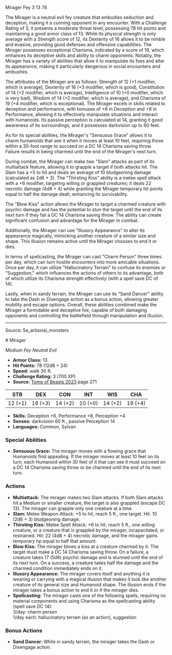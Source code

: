 <MonsterName/>Mirager</MonsterName>
<CreatureType/>Fey</CreatureType>
<CR/>3</CR>
<AC/>13</AC>
<HP/>78</HP>
<summary>The Mirager is a neutral evil fey creature that embodies seduction and deception, making it a cunning opponent in any encounter. With a Challenge Rating of 3, it presents a moderate threat level, possessing 78 hit points and maintaining a good armor class of 13. While its physical strength is only average with a Strength score of 12, its Dexterity of 16 allows it to be nimble and evasive, providing good defenses and offensive capabilities. The Mirager possesses exceptional Charisma, indicated by a score of 19, which enhances its deceptive skills and ability to charm opponents. Notably, the Mirager has a variety of abilities that allow it to manipulate its foes and alter its appearance, making it particularly dangerous in social encounters and ambushes.</summary>

<detail>

The attributes of the Mirager are as follows: Strength of 12 (+1 modifier, which is average), Dexterity of 16 (+3 modifier, which is good), Constitution of 14 (+2 modifier, which is average), Intelligence of 10 (+0 modifier, which is very bad), Wisdom of 14 (+2 modifier, which is average), and Charisma of 19 (+4 modifier, which is exceptional). The Mirager excels in skills related to deception and performance, with bonuses of +6 in Deception and +8 in Performance, allowing it to effectively manipulate situations and interact with humanoids. Its passive perception is calculated at 14, granting it good awareness of its surroundings, and it possesses darkvision up to 60 feet.

As for its special abilities, the Mirager's "Sensuous Grace" allows it to charm humanoids that see it when it moves at least 10 feet, requiring those within a 30-foot range to succeed on a DC 14 Charisma saving throw. Failure results in being charmed until the end of the Mirager's next turn.

During combat, the Mirager can make two "Slam" attacks as part of its multiattack feature, allowing it to grapple a target if both attacks hit. The Slam has a +5 to hit and deals an average of 10 bludgeoning damage (calculated as 2d6 + 3). The "Thirsting Kiss" ability is a melee spell attack with a +6 modifier, targeting willing or grappled creatures; it deals 22 necrotic damage (4d8 + 4) while granting the Mirager temporary hit points equal to half the damage dealt, enhancing its survivability. 

The "Blow Kiss" action allows the Mirager to target a charmed creature with psychic damage and has the potential to stun the target until the end of its next turn if they fail a DC 14 Charisma saving throw. The ability can create significant confusion and advantage for the Mirager in combat. 

Additionally, the Mirager can use "Illusory Appearance" to alter its appearance magically, mimicking another creature of a similar size and shape. This illusion remains active until the Mirager chooses to end it or dies. 

In terms of spellcasting, the Mirager can cast "Charm Person" three times per day, which can turn hostile encounters into more amicable situations. Once per day, it can utilize "Hallucinatory Terrain" to confuse its enemies or "Suggestion," which influences the actions of others to its advantage, both of which utilize its Charisma strength effectively (with a spell save DC of 14). 

Lastly, when in sandy terrain, the Mirager can use its "Sand Dancer" ability to take the Dash or Disengage action as a bonus action, allowing greater mobility and escape options. Overall, these abilities combined make the Mirager a formidable and deceptive foe, capable of both damaging opponents and controlling the battlefield through manipulation and illusion.</detail>



---

Source: 5e_artisinal_monsters

<statblock>
# Mirager

*Medium* *Fey* *Neutral Evil*

- **Armor Class:** 13
- **Hit Points:** 78 (12d8 + 24)
- **Speed:** walk 30 ft.
- **Challenge Rating:** 3 (700 XP)
- **Source:** [Tome of Beasts 2023](https://koboldpress.com/kpstore/product/tome-of-beasts-1-2023-edition/) page 271

| STR | DEX | CON | INT | WIS | CHA |
| --- | --- | --- | --- | --- | --- |
| 12 (+1) | 16 (+3) | 14 (+2) | 10 (+0) | 14 (+2) | 19 (+4) |

- **Skills:** Deception +6, Performance +8, Perception +4
- **Senses:** darkvision 60 ft., passive Perception 14
- **Languages:** Common, Sylvan

### Special Abilities

- **Sensuous Grace:** The mirager moves with a flowing grace that Humanoids find appealing. If the mirager moves at least 10 feet on its turn, each Humanoid within 30 feet of it that can see it must succeed on a DC 14 Charisma saving throw or be charmed until the end of its next turn.

### Actions

- **Multiattack:** The mirager makes two Slam attacks. If both Slam attacks hit a Medium or smaller creature, the target is also grappled (escape DC 13). The mirager can grapple only one creature at a time.
- **Slam:** Melee Weapon Attack: +5 to hit, reach 5 ft., one target. Hit: 10 (2d6 + 3) bludgeoning damage.
- **Thirsting Kiss:** Melee Spell Attack: +6 to hit, reach 5 ft., one willing creature, or a creature that is grappled by the mirager, incapacitated, or restrained. Hit: 22 (4d8 + 4) necrotic damage, and the mirager gains temporary hp equal to half that amount.
- **Blow Kiss:** The mirager blows a kiss at a creature charmed by it. The target must make a DC 14 Charisma saving throw. On a failure, a creature takes 17 (5d6) psychic damage and is stunned until the end of its next turn. On a success, a creature takes half the damage and the charmed condition immediately ends on it.
- **Illusory Appearance:** The mirager covers itself and anything it is wearing or carrying with a magical illusion that makes it look like another creature of its general size and Humanoid shape. The illusion ends if the mirager takes a bonus action to end it or if the mirager dies.
- **Spellcasting:** The mirager casts one of the following spells, requiring no material components and using Charisma as the spellcasting ability (spell save DC 14):<br>3/day: charm person<br>1/day each: hallucinatory terrain (as an action), suggestion

### Bonus Actions

- **Sand Dancer:** While in sandy terrain, the mirager takes the Dash or Disengage action.
</statblock>


